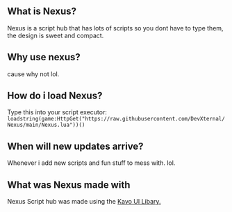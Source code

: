 ## What is Nexus?
Nexus is a script hub that has lots of scripts so you dont have to type them, the design is sweet and compact.
## Why use nexus?
cause why not lol.
## How do i load Nexus?
Type this into your script executor: `loadstring(game:HttpGet("https://raw.githubusercontent.com/DevXternal/Nexus/main/Nexus.lua"))()`
## When will new updates arrive?
Whenever i add new scripts and fun stuff to mess with. lol.
## What was Nexus made with
Nexus Script hub was made using the <a href="https://xheptcofficial.gitbook.io/kavo-library/">Kavo UI Libary.</a>
